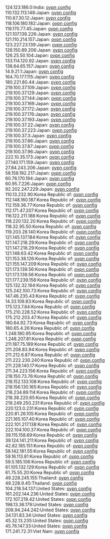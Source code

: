 124.123.186.0:India: [ovpn config](vpn/124_123_186_0.ovpn)  
110.132.113.148:Japan: [ovpn config](vpn/110_132_113_148.ovpn)  
110.67.30.12:Japan: [ovpn config](vpn/110_67_30_12.ovpn)  
118.106.180.182:Japan: [ovpn config](vpn/118_106_180_182.ovpn)  
119.170.77.45:Japan: [ovpn config](vpn/119_170_77_45.ovpn)  
121.107.139.226:Japan: [ovpn config](vpn/121_107_139_226.ovpn)  
121.110.214.157:Japan: [ovpn config](vpn/121_110_214_157.ovpn)  
123.227.23.139:Japan: [ovpn config](vpn/123_227_23_139.ovpn)  
126.150.89.206:Japan: [ovpn config](vpn/126_150_89_206.ovpn)  
126.25.50.104:Japan: [ovpn config](vpn/126_25_50_104.ovpn)  
133.114.120.92:Japan: [ovpn config](vpn/133_114_120_92.ovpn)  
138.64.65.157:Japan: [ovpn config](vpn/138_64_65_157.ovpn)  
14.9.21.1:Japan: [ovpn config](vpn/14_9_21_1.ovpn)  
164.70.177.115:Japan: [ovpn config](vpn/164_70_177_115.ovpn)  
180.221.80.44:Japan: [ovpn config](vpn/180_221_80_44.ovpn)  
219.100.37.109:Japan: [ovpn config](vpn/219_100_37_109.ovpn)  
219.100.37.129:Japan: [ovpn config](vpn/219_100_37_129.ovpn)  
219.100.37.144:Japan: [ovpn config](vpn/219_100_37_144.ovpn)  
219.100.37.169:Japan: [ovpn config](vpn/219_100_37_169.ovpn)  
219.100.37.172:Japan: [ovpn config](vpn/219_100_37_172.ovpn)  
219.100.37.176:Japan: [ovpn config](vpn/219_100_37_176.ovpn)  
219.100.37.193:Japan: [ovpn config](vpn/219_100_37_193.ovpn)  
219.100.37.22:Japan: [ovpn config](vpn/219_100_37_22.ovpn)  
219.100.37.223:Japan: [ovpn config](vpn/219_100_37_223.ovpn)  
219.100.37.3:Japan: [ovpn config](vpn/219_100_37_3.ovpn)  
219.100.37.86:Japan: [ovpn config](vpn/219_100_37_86.ovpn)  
219.100.37.87:Japan: [ovpn config](vpn/219_100_37_87.ovpn)  
219.100.37.96:Japan: [ovpn config](vpn/219_100_37_96.ovpn)  
222.10.35.173:Japan: [ovpn config](vpn/222_10_35_173.ovpn)  
27.140.171.159:Japan: [ovpn config](vpn/27_140_171_159.ovpn)  
27.84.243.206:Japan: [ovpn config](vpn/27_84_243_206.ovpn)  
58.158.192.217:Japan: [ovpn config](vpn/58_158_192_217.ovpn)  
60.76.170.194:Japan: [ovpn config](vpn/60_76_170_194.ovpn)  
60.95.7.226:Japan: [ovpn config](vpn/60_95_7_226.ovpn)  
92.202.247.229:Japan: [ovpn config](vpn/92_202_247_229.ovpn)  
110.13.232.90:Korea Republic of: [ovpn config](vpn/110_13_232_90.ovpn)  
112.148.160.187:Korea Republic of: [ovpn config](vpn/112_148_160_187.ovpn)  
112.159.36.77:Korea Republic of: [ovpn config](vpn/112_159_36_77.ovpn)  
112.171.47.207:Korea Republic of: [ovpn config](vpn/112_171_47_207.ovpn)  
116.122.211.188:Korea Republic of: [ovpn config](vpn/116_122_211_188.ovpn)  
118.220.132.20:Korea Republic of: [ovpn config](vpn/118_220_132_20.ovpn)  
118.32.95.50:Korea Republic of: [ovpn config](vpn/118_32_95_50.ovpn)  
119.203.28.140:Korea Republic of: [ovpn config](vpn/119_203_28_140.ovpn)  
121.145.137.184:Korea Republic of: [ovpn config](vpn/121_145_137_184.ovpn)  
121.147.218.29:Korea Republic of: [ovpn config](vpn/121_147_218_29.ovpn)  
121.147.218.29:Korea Republic of: [ovpn config](vpn/121_147_218_29.ovpn)  
121.148.63.42:Korea Republic of: [ovpn config](vpn/121_148_63_42.ovpn)  
121.153.38.126:Korea Republic of: [ovpn config](vpn/121_153_38_126.ovpn)  
121.155.147.209:Korea Republic of: [ovpn config](vpn/121_155_147_209.ovpn)  
121.173.139.56:Korea Republic of: [ovpn config](vpn/121_173_139_56.ovpn)  
121.173.139.56:Korea Republic of: [ovpn config](vpn/121_173_139_56.ovpn)  
121.177.239.158:Korea Republic of: [ovpn config](vpn/121_177_239_158.ovpn)  
125.132.32.164:Korea Republic of: [ovpn config](vpn/125_132_32_164.ovpn)  
125.242.100.73:Korea Republic of: [ovpn config](vpn/125_242_100_73.ovpn)  
147.46.235.43:Korea Republic of: [ovpn config](vpn/147_46_235_43.ovpn)  
14.33.109.83:Korea Republic of: [ovpn config](vpn/14_33_109_83.ovpn)  
175.123.7.84:Korea Republic of: [ovpn config](vpn/175_123_7_84.ovpn)  
175.210.228.52:Korea Republic of: [ovpn config](vpn/175_210_228_52.ovpn)  
175.212.203.47:Korea Republic of: [ovpn config](vpn/175_212_203_47.ovpn)  
180.64.92.73:Korea Republic of: [ovpn config](vpn/180_64_92_73.ovpn)  
180.65.4.26:Korea Republic of: [ovpn config](vpn/180_65_4_26.ovpn)  
1.248.180.95:Korea Republic of: [ovpn config](vpn/1_248_180_95.ovpn)  
1.248.207.81:Korea Republic of: [ovpn config](vpn/1_248_207_81.ovpn)  
211.187.75.199:Korea Republic of: [ovpn config](vpn/211_187_75_199.ovpn)  
211.208.83.94:Korea Republic of: [ovpn config](vpn/211_208_83_94.ovpn)  
211.212.6.87:Korea Republic of: [ovpn config](vpn/211_212_6_87.ovpn)  
211.222.230.240:Korea Republic of: [ovpn config](vpn/211_222_230_240.ovpn)  
211.228.140.17:Korea Republic of: [ovpn config](vpn/211_228_140_17.ovpn)  
211.34.223.156:Korea Republic of: [ovpn config](vpn/211_34_223_156.ovpn)  
218.150.73.76:Korea Republic of: [ovpn config](vpn/218_150_73_76.ovpn)  
218.152.133.108:Korea Republic of: [ovpn config](vpn/218_152_133_108.ovpn)  
218.156.130.165:Korea Republic of: [ovpn config](vpn/218_156_130_165.ovpn)  
218.234.89.114:Korea Republic of: [ovpn config](vpn/218_234_89_114.ovpn)  
218.38.220.65:Korea Republic of: [ovpn config](vpn/218_38_220_65.ovpn)  
219.249.250.231:Korea Republic of: [ovpn config](vpn/219_249_250_231.ovpn)  
220.123.0.231:Korea Republic of: [ovpn config](vpn/220_123_0_231.ovpn)  
220.81.26.105:Korea Republic of: [ovpn config](vpn/220_81_26_105.ovpn)  
221.165.107.40:Korea Republic of: [ovpn config](vpn/221_165_107_40.ovpn)  
222.101.217.138:Korea Republic of: [ovpn config](vpn/222_101_217_138.ovpn)  
222.104.100.37:Korea Republic of: [ovpn config](vpn/222_104_100_37.ovpn)  
39.115.158.69:Korea Republic of: [ovpn config](vpn/39_115_158_69.ovpn)  
39.124.141.211:Korea Republic of: [ovpn config](vpn/39_124_141_211.ovpn)  
42.82.185.151:Korea Republic of: [ovpn config](vpn/42_82_185_151.ovpn)  
58.142.181.55:Korea Republic of: [ovpn config](vpn/58_142_181_55.ovpn)  
59.16.113.81:Korea Republic of: [ovpn config](vpn/59_16_113_81.ovpn)  
59.5.185.106:Korea Republic of: [ovpn config](vpn/59_5_185_106.ovpn)  
61.105.132.129:Korea Republic of: [ovpn config](vpn/61_105_132_129.ovpn)  
61.75.55.20:Korea Republic of: [ovpn config](vpn/61_75_55_20.ovpn)  
49.228.245.155:Thailand: [ovpn config](vpn/49_228_245_155.ovpn)  
49.228.9.45:Thailand: [ovpn config](vpn/49_228_9_45.ovpn)  
104.218.54.137:United States: [ovpn config](vpn/104_218_54_137.ovpn)  
161.202.144.236:United States: [ovpn config](vpn/161_202_144_236.ovpn)  
172.107.219.42:United States: [ovpn config](vpn/172_107_219_42.ovpn)  
198.13.36.179:United States: [ovpn config](vpn/198_13_36_179.ovpn)  
208.94.244.242:United States: [ovpn config](vpn/208_94_244_242.ovpn)  
34.131.83.34:United States: [ovpn config](vpn/34_131_83_34.ovpn)  
45.32.13.235:United States: [ovpn config](vpn/45_32_13_235.ovpn)  
45.76.147.33:United States: [ovpn config](vpn/45_76_147_33.ovpn)  
171.241.72.31:Viet Nam: [ovpn config](vpn/171_241_72_31.ovpn)  
